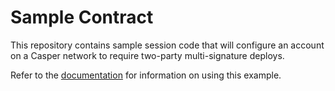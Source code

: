 # Sample Contract

This repository contains sample session code that will configure an account on a Casper network to require two-party multi-signature deploys.

Refer to the [documentation](https://docs.casper.network/resources/tutorials/advanced/two-party-multi-sig/) for information on using this example.
